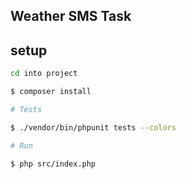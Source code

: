 ## Weather SMS Task

## setup

```sh
cd into project 

$ composer install

```

```sh
# Tests

$ ./vendor/bin/phpunit tests --colors
```

```sh
# Run

$ php src/index.php
```
